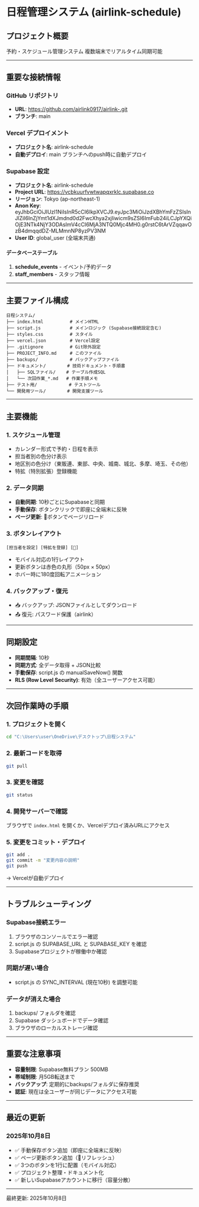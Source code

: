 # 日程管理システム (airlink-schedule)

## プロジェクト概要
予約・スケジュール管理システム
複数端末でリアルタイム同期可能

---

## 重要な接続情報

### GitHub リポジトリ
- **URL**: https://github.com/airlink0917/airlink-.git
- **ブランチ**: main

### Vercel デプロイメント
- **プロジェクト名**: airlink-schedule
- **自動デプロイ**: main ブランチへのpush時に自動デプロイ

### Supabase 設定
- **プロジェクト名**: airlink-schedule
- **Project URL**: https://vcbkuurfvwtwapqxrklc.supabase.co
- **リージョン**: Tokyo (ap-northeast-1)
- **Anon Key**: eyJhbGciOiJIUzI1NiIsInR5cCI6IkpXVCJ9.eyJpc3MiOiJzdXBhYmFzZSIsInJlZiI6InZjYmt1dXJmdnd0d2FwcXhya2xjIiwicm9sZSI6ImFub24iLCJpYXQiOjE3NTk4NjY3ODAsImV4cCI6MjA3NTQ0Mjc4MH0.g0rstC6tArVZqqavOzB4dmqqdDZ-MLMmnNP8yzPV3NM
- **User ID**: global_user (全端末共通)

#### データベーステーブル
1. **schedule_events** - イベント/予約データ
2. **staff_members** - スタッフ情報

---

## 主要ファイル構成

```
日程システム/
├── index.html          # メインHTML
├── script.js           # メインロジック (Supabase接続設定含む)
├── styles.css          # スタイル
├── vercel.json         # Vercel設定
├── .gitignore          # Git除外設定
├── PROJECT_INFO.md     # このファイル
├── backups/            # バックアップファイル
├── ドキュメント/        # 技術ドキュメント・手順書
│   ├── SQLファイル/    # テーブル作成SQL
│   └── 次回作業_*.md   # 作業手順メモ
├── テスト用/            # テストツール
└── 開発用ツール/        # 開発支援ツール
```

---

## 主要機能

### 1. スケジュール管理
- カレンダー形式で予約・日程を表示
- 担当者別の色分け表示
- 地区別の色分け（東販連、東部、中央、城南、城北、多摩、埼玉、その他）
- 特拡（特別拡張）登録機能

### 2. データ同期
- **自動同期**: 10秒ごとにSupabaseと同期
- **手動保存**: ボタンクリックで即座に全端末に反映
- **ページ更新**: 🔄ボタンでページリロード

### 3. ボタンレイアウト
```
[担当者を設定] [特拡を登録] [🔄]
```
- モバイル対応の1行レイアウト
- 更新ボタンは赤色の丸形（50px × 50px）
- ホバー時に180度回転アニメーション

### 4. バックアップ・復元
- 📥 バックアップ: JSONファイルとしてダウンロード
- 📤 復元: パスワード保護（airlink）

---

## 同期設定
- **同期間隔**: 10秒
- **同期方式**: 全データ取得 + JSON比較
- **手動保存**: script.js の manualSaveNow() 関数
- **RLS (Row Level Security)**: 有効（全ユーザーアクセス可能）

---

## 次回作業時の手順

### 1. プロジェクトを開く
```bash
cd "C:\Users\user\OneDrive\デスクトップ\日程システム"
```

### 2. 最新コードを取得
```bash
git pull
```

### 3. 変更を確認
```bash
git status
```

### 4. 開発サーバーで確認
ブラウザで `index.html` を開くか、Vercelデプロイ済みURLにアクセス

### 5. 変更をコミット・デプロイ
```bash
git add .
git commit -m "変更内容の説明"
git push
```
→ Vercelが自動デプロイ

---

## トラブルシューティング

### Supabase接続エラー
1. ブラウザのコンソールでエラー確認
2. script.js の SUPABASE_URL と SUPABASE_KEY を確認
3. Supabaseプロジェクトが稼働中か確認

### 同期が遅い場合
- script.js の SYNC_INTERVAL (現在10秒) を調整可能

### データが消えた場合
1. backups/ フォルダを確認
2. Supabase ダッシュボードでデータ確認
3. ブラウザのローカルストレージ確認

---

## 重要な注意事項
- **容量制限**: Supabase無料プラン 500MB
- **帯域制限**: 月5GB転送まで
- **バックアップ**: 定期的にbackups/フォルダに保存推奨
- **認証**: 現在は全ユーザーが同じデータにアクセス可能

---

## 最近の更新

### 2025年10月8日
- ✅ 手動保存ボタン追加（即座に全端末に反映）
- ✅ ページ更新ボタン追加（🔄リフレッシュ）
- ✅ 3つのボタンを1行に配置（モバイル対応）
- ✅ プロジェクト整理・ドキュメント化
- ✅ 新しいSupabaseアカウントに移行（容量分散）

---

最終更新: 2025年10月8日
